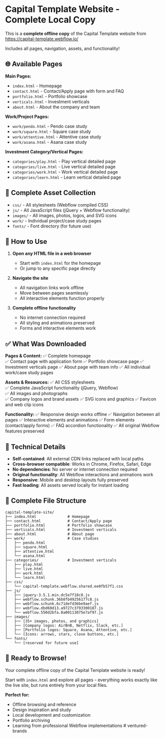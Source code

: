 # Capital Template Website - Complete Local Copy

This is a **complete offline copy** of the Capital Template website from https://capital-template.webflow.io/

Includes all pages, navigation, assets, and functionality!

## 🌐 Available Pages

**Main Pages:**
- `index.html` - Homepage
- `contact.html` - Contact/Apply page with form and FAQ
- `portfolio.html` - Portfolio showcase
- `verticals.html` - Investment verticals
- `about.html` - About the company and team

**Work/Project Pages:**
- `work/pendo.html` - Pendo case study
- `work/square.html` - Square case study  
- `work/attentive.html` - Attentive case study
- `work/asana.html` - Asana case study

**Investment Category/Vertical Pages:**
- `categories/play.html` - Play vertical detailed page
- `categories/live.html` - Live vertical detailed page
- `categories/work.html` - Work vertical detailed page
- `categories/learn.html` - Learn vertical detailed page

## 📁 Complete Asset Collection

- `css/` - All stylesheets (Webflow compiled CSS)
- `js/` - All JavaScript files (jQuery + Webflow functionality)
- `images/` - All images, photos, logos, and SVG icons
- `work/` - Individual project/case study pages
- `fonts/` - Font directory (for future use)

## 🚀 How to Use

1. **Open any HTML file in a web browser**
   - Start with `index.html` for the homepage
   - Or jump to any specific page directly

2. **Navigate the site**
   - All navigation links work offline
   - Move between pages seamlessly
   - All interactive elements function properly

3. **Complete offline functionality**
   - No internet connection required
   - All styling and animations preserved
   - Forms and interactive elements work

## ✅ What Was Downloaded

**Pages & Content:**
✅ Complete homepage  
✅ Contact page with application form
✅ Portfolio showcase page
✅ Investment verticals page
✅ About page with team info
✅ All individual work/case study pages

**Assets & Resources:**
✅ All CSS stylesheets  
✅ Complete JavaScript functionality (jQuery, Webflow)  
✅ All images and photographs  
✅ Company logos and brand assets
✅ SVG icons and graphics
✅ Favicon and web clip icons

**Functionality:**
✅ Responsive design works offline
✅ Navigation between all pages
✅ Interactive elements and animations
✅ Form elements (contact/apply forms)
✅ FAQ accordion functionality
✅ All original Webflow features preserved

## 🔧 Technical Details

- **Self-contained**: All external CDN links replaced with local paths
- **Cross-browser compatible**: Works in Chrome, Firefox, Safari, Edge
- **No dependencies**: No server or internet connection required
- **Original functionality**: All Webflow interactions and animations work
- **Responsive**: Mobile and desktop layouts fully preserved
- **Fast loading**: All assets served locally for instant loading

## 📂 Complete File Structure
```
capital-template-site/
├── index.html              # Homepage
├── contact.html            # Contact/Apply page
├── portfolio.html          # Portfolio showcase
├── verticals.html          # Investment verticals
├── about.html              # About page
├── work/                   # Case studies
│   ├── pendo.html
│   ├── square.html
│   ├── attentive.html
│   └── asana.html
├── categories/             # Investment verticals
│   ├── play.html
│   ├── live.html
│   ├── work.html
│   └── learn.html
├── css/
│   └── capital-template.webflow.shared.ee0fb57f1.css
├── js/
│   ├── jquery-3.5.1.min.dc5e7f18c8.js
│   ├── webflow.schunk.36b8fb49256177c8.js
│   ├── webflow.schunk.6c71defd36be9aef.js
│   ├── webflow.dbd60d13.a9727c3793300187.js
│   └── webflow.550d2bfa.8a00113075e7af97.js
├── images/
│   ├── [35+ images, photos, and graphics]
│   ├── [Company logos: AirBnB, Netflix, Slack, etc.]
│   ├── [Portfolio logos: Square, Asana, Attentive, etc.]
│   └── [Icons: arrows, stars, close buttons, etc.]
└── fonts/
    └── [reserved for future use]
```

## 🎉 Ready to Browse!

Your complete offline copy of the Capital Template website is ready! 

Start with `index.html` and explore all pages - everything works exactly like the live site, but runs entirely from your local files.

**Perfect for:**
- Offline browsing and reference
- Design inspiration and study
- Local development and customization
- Portfolio archiving
- Learning from professional Webflow implementations
#   v e n t u r e d - b r a n d s  
 